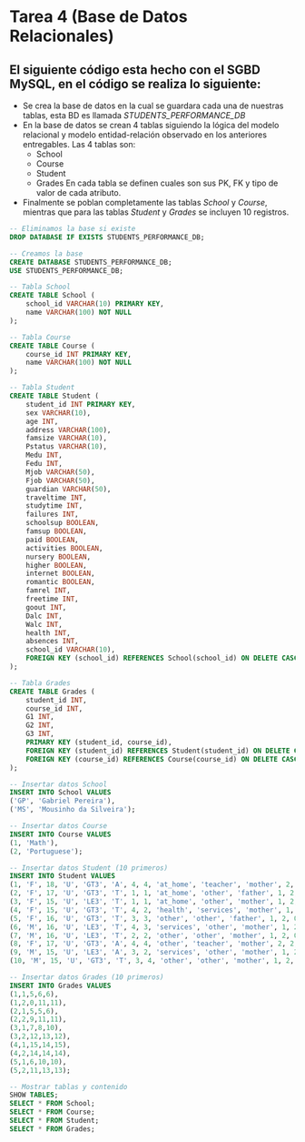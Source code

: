 # Tarea 4 (Base de Datos Relacionales)

## El siguiente código esta hecho con el SGBD MySQL, en el código se realiza lo siguiente:

 - Se crea la base de datos en la cual se guardara cada una de nuestras tablas, esta BD es llamada *STUDENTS_PERFORMANCE_DB*
 - En la base de datos se crean 4 tablas siguiendo la lógica del modelo relacional y modelo entidad-relación observado en los anteriores entregables. Las 4 tablas son:
    - School
    - Course
    - Student
    - Grades
 En cada tabla se definen cuales son sus PK, FK y tipo de valor de cada atributo.
 - Finalmente se poblan completamente las tablas *School* y *Course*, mientras que para las tablas *Student* y *Grades* se incluyen 10 registros.

```sql
-- Eliminamos la base si existe
DROP DATABASE IF EXISTS STUDENTS_PERFORMANCE_DB;

-- Creamos la base
CREATE DATABASE STUDENTS_PERFORMANCE_DB;
USE STUDENTS_PERFORMANCE_DB;

-- Tabla School
CREATE TABLE School (
    school_id VARCHAR(10) PRIMARY KEY,
    name VARCHAR(100) NOT NULL
);

-- Tabla Course
CREATE TABLE Course (
    course_id INT PRIMARY KEY,
    name VARCHAR(100) NOT NULL
);

-- Tabla Student
CREATE TABLE Student (
    student_id INT PRIMARY KEY,
    sex VARCHAR(10),
    age INT,
    address VARCHAR(100),
    famsize VARCHAR(10),
    Pstatus VARCHAR(10),
    Medu INT,
    Fedu INT,
    Mjob VARCHAR(50),
    Fjob VARCHAR(50),
    guardian VARCHAR(50),
    traveltime INT,
    studytime INT,
    failures INT,
    schoolsup BOOLEAN,
    famsup BOOLEAN,
    paid BOOLEAN,
    activities BOOLEAN,
    nursery BOOLEAN,
    higher BOOLEAN,
    internet BOOLEAN,
    romantic BOOLEAN,
    famrel INT,
    freetime INT,
    goout INT,
    Dalc INT,
    Walc INT,
    health INT,
    absences INT,
    school_id VARCHAR(10),
    FOREIGN KEY (school_id) REFERENCES School(school_id) ON DELETE CASCADE
);

-- Tabla Grades
CREATE TABLE Grades (
    student_id INT,
    course_id INT,
    G1 INT,
    G2 INT,
    G3 INT,
    PRIMARY KEY (student_id, course_id),
    FOREIGN KEY (student_id) REFERENCES Student(student_id) ON DELETE CASCADE,
    FOREIGN KEY (course_id) REFERENCES Course(course_id) ON DELETE CASCADE
);

-- Insertar datos School
INSERT INTO School VALUES
('GP', 'Gabriel Pereira'),
('MS', 'Mousinho da Silveira');

-- Insertar datos Course
INSERT INTO Course VALUES
(1, 'Math'),
(2, 'Portuguese');

-- Insertar datos Student (10 primeros)
INSERT INTO Student VALUES
(1, 'F', 18, 'U', 'GT3', 'A', 4, 4, 'at_home', 'teacher', 'mother', 2, 2, 0, TRUE, FALSE, FALSE, TRUE, TRUE, TRUE, TRUE, FALSE, 4, 3, 4, 1, 1, 3, 6, 'GP'),
(2, 'F', 17, 'U', 'GT3', 'T', 1, 1, 'at_home', 'other', 'father', 1, 2, 0, FALSE, TRUE, TRUE, FALSE, FALSE, TRUE, FALSE, TRUE, 5, 3, 3, 1, 1, 3, 4, 'GP'),
(3, 'F', 15, 'U', 'LE3', 'T', 1, 1, 'at_home', 'other', 'mother', 1, 2, 3, TRUE, FALSE, FALSE, TRUE, TRUE, TRUE, TRUE, FALSE, 4, 3, 2, 2, 3, 3, 10, 'GP'),
(4, 'F', 15, 'U', 'GT3', 'T', 4, 2, 'health', 'services', 'mother', 1, 3, 0, FALSE, TRUE, TRUE, FALSE, FALSE, TRUE, FALSE, TRUE, 3, 2, 2, 1, 1, 5, 2, 'GP'),
(5, 'F', 16, 'U', 'GT3', 'T', 3, 3, 'other', 'other', 'father', 1, 2, 0, FALSE, FALSE, TRUE, FALSE, FALSE, TRUE, FALSE, FALSE, 4, 3, 2, 1, 2, 5, 4, 'GP'),
(6, 'M', 16, 'U', 'LE3', 'T', 4, 3, 'services', 'other', 'mother', 1, 2, 0, FALSE, FALSE, TRUE, FALSE, FALSE, TRUE, FALSE, FALSE, 5, 4, 2, 1, 2, 5, 10, 'GP'),
(7, 'M', 16, 'U', 'LE3', 'T', 2, 2, 'other', 'other', 'mother', 1, 2, 0, FALSE, TRUE, FALSE, TRUE, TRUE, TRUE, TRUE, FALSE, 4, 4, 4, 1, 1, 3, 0, 'GP'),
(8, 'F', 17, 'U', 'GT3', 'A', 4, 4, 'other', 'teacher', 'mother', 2, 2, 0, TRUE, TRUE, TRUE, FALSE, FALSE, TRUE, FALSE, FALSE, 4, 1, 4, 1, 1, 1, 6, 'GP'),
(9, 'M', 15, 'U', 'LE3', 'A', 3, 2, 'services', 'other', 'mother', 1, 2, 0, FALSE, TRUE, FALSE, TRUE, TRUE, TRUE, TRUE, FALSE, 4, 2, 2, 1, 1, 1, 0, 'GP'),
(10, 'M', 15, 'U', 'GT3', 'T', 3, 4, 'other', 'other', 'mother', 1, 2, 0, FALSE, TRUE, FALSE, TRUE, TRUE, TRUE, TRUE, FALSE, 5, 5, 1, 1, 1, 5, 0, 'GP');

-- Insertar datos Grades (10 primeros)
INSERT INTO Grades VALUES
(1,1,5,6,6),
(1,2,0,11,11),
(2,1,5,5,6),
(2,2,9,11,11),
(3,1,7,8,10),
(3,2,12,13,12),
(4,1,15,14,15),
(4,2,14,14,14),
(5,1,6,10,10),
(5,2,11,13,13);

-- Mostrar tablas y contenido
SHOW TABLES;
SELECT * FROM School;
SELECT * FROM Course;
SELECT * FROM Student;
SELECT * FROM Grades;

```
